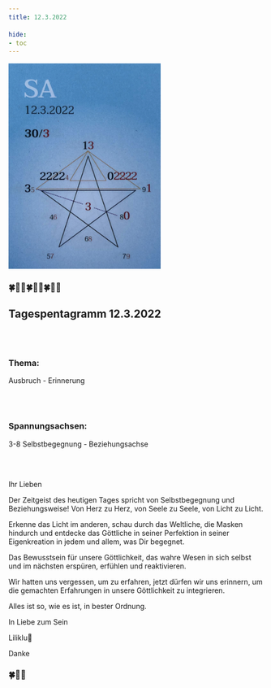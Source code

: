 ```yaml
---
title: 12.3.2022

hide:
- toc
---
```



<style>
img {
  width: 300px;
  max-width: 99%
}
</style>

![](/img/2022/2022-03-12.png)

### 🍀🦋💚🍀🦋💚🍀🦋💚

## **Tagespentagramm 12.3.2022**

<br><br>

### **Thema:**
Ausbruch - Erinnerung

<br><br>

### **Spannungsachsen:**
3-8 Selbstbegegnung - Beziehungsachse

<br><br>

Ihr Lieben

Der Zeitgeist des heutigen Tages spricht von Selbstbegegnung und Beziehungsweise! Von Herz zu Herz, von Seele zu Seele, von Licht zu Licht.

Erkenne das Licht im anderen, schau durch das Weltliche, die Masken hindurch und entdecke das Göttliche in seiner Perfektion in seiner Eigenkreation in jedem und allem, was Dir begegnet.

Das Bewusstsein für unsere Göttlichkeit, das wahre Wesen in sich selbst und im nächsten erspüren, erfühlen und reaktivieren.

Wir hatten uns vergessen, um zu erfahren, jetzt dürfen wir uns erinnern, um die gemachten Erfahrungen in unsere Göttlichkeit zu integrieren.

Alles ist so, wie es ist, in bester Ordnung.

In Liebe zum Sein

Liliklu🦋

Danke
### 🍀🦋💚
